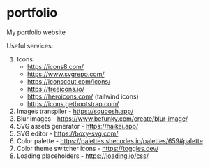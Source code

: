 # portfolio

My portfolio website

Useful services:

1. Icons:
    - https://icons8.com/
    - https://www.svgrepo.com/
    - https://iconscout.com/icons/
    - https://freeicons.io/
    - https://heroicons.com/ (tailwind icons)
    - https://icons.getbootstrap.com/
2. Images transpiler - https://squoosh.app/
3. Blur images - https://www.befunky.com/create/blur-image/
4. SVG assets generator - https://haikei.app/
5. SVG editor - https://boxy-svg.com/
6. Color palette - https://palettes.shecodes.io/palettes/659#palette
7. Color theme switcher icons - https://toggles.dev/
8. Loading placeholders - https://loading.io/css/